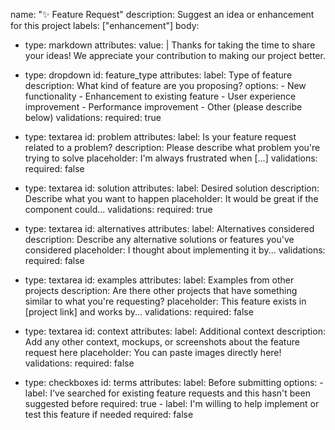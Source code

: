 name: "✨ Feature Request"
description: Suggest an idea or enhancement for this project
labels: ["enhancement"]
body:
  - type: markdown
    attributes:
      value: |
        Thanks for taking the time to share your ideas! We appreciate your contribution to making our project better.
        
  - type: dropdown
    id: feature_type
    attributes:
      label: Type of feature
      description: What kind of feature are you proposing?
      options:
        - New functionality
        - Enhancement to existing feature
        - User experience improvement
        - Performance improvement
        - Other (please describe below)
    validations:
      required: true
      
  - type: textarea
    id: problem
    attributes:
      label: Is your feature request related to a problem?
      description: Please describe what problem you're trying to solve
      placeholder: I'm always frustrated when [...]
    validations:
      required: false
      
  - type: textarea
    id: solution
    attributes:
      label: Desired solution
      description: Describe what you want to happen
      placeholder: It would be great if the component could...
    validations:
      required: true
      
  - type: textarea
    id: alternatives
    attributes:
      label: Alternatives considered
      description: Describe any alternative solutions or features you've considered
      placeholder: I thought about implementing it by...
    validations:
      required: false
      
  - type: textarea
    id: examples
    attributes:
      label: Examples from other projects
      description: Are there other projects that have something similar to what you're requesting?
      placeholder: This feature exists in [project link] and works by...
    validations:
      required: false
      
  - type: textarea
    id: context
    attributes:
      label: Additional context
      description: Add any other context, mockups, or screenshots about the feature request here
      placeholder: You can paste images directly here!
    validations:
      required: false
      
  - type: checkboxes
    id: terms
    attributes:
      label: Before submitting
      options:
        - label: I've searched for existing feature requests and this hasn't been suggested before
          required: true
        - label: I'm willing to help implement or test this feature if needed
          required: false